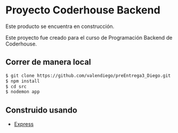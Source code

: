 # Proyecto Coderhouse Backend

Este producto se encuentra en construcción.

Este proyecto fue creado para el curso de Programación Backend de Coderhouse.

## Correr de manera local
```bash
$ git clone https://github.com/valendiego/preEntrega3_Diego.git
$ npm install
$ cd src
$ nodemon app
```

## Construido usando

- [Express](https://www.npmjs.com/package/express)